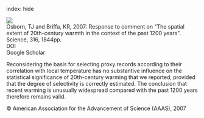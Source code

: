 index: hide

<div class="Citation">
    <div class="Citation-thumb CitationThumb-linked"  data-href="https://doi.org/10.1126/science.1141446">
      <img src="https://static.claimspace.cloud/climate-study-static/refs/thumbs/5/Osborn_and_Briffa_2007-thumb.png" />
    </div>

  <div class="Citation-body">
    <div class="Citation-text">Osborn, TJ and Briffa, KR, 2007: Response to comment on "The spatial extent of 20th-century warmth in the context of the past 1200 years". <span class="Article-journal">Science, </span><span class="Article-volume">316, </span>1844pp.</div>
    <div class="Citation-links">
      <div class="CitationLink" data-href="https://doi.org/10.1126/science.1141446">
        <div class="CitationLink-icon CitationLink-Doi"></div>
        <div class="CitationLink-text">DOI</div>
      </div>
      <div class="CitationLink" data-href="https://scholar.google.com/scholar?q=10.1126/science.1141446">
        <div class="CitationLink-icon CitationLink-Scholar"></div>
        <div class="CitationLink-text">Google Scholar</div>
      </div>
    </div>
  </div>
</div>

Reconsidering the basis for selecting proxy records according to their correlation with local temperature has no substantive influence on the statistical significance of 20th-century warming that we reported, provided that the degree of selectivity is correctly estimated. The conclusion that recent warming is unusually widespread compared with the past 1200 years therefore remains valid.

<div class="Citation-copy">
&copy; American Association for the Advancement of Science (AAAS), 2007
</div>